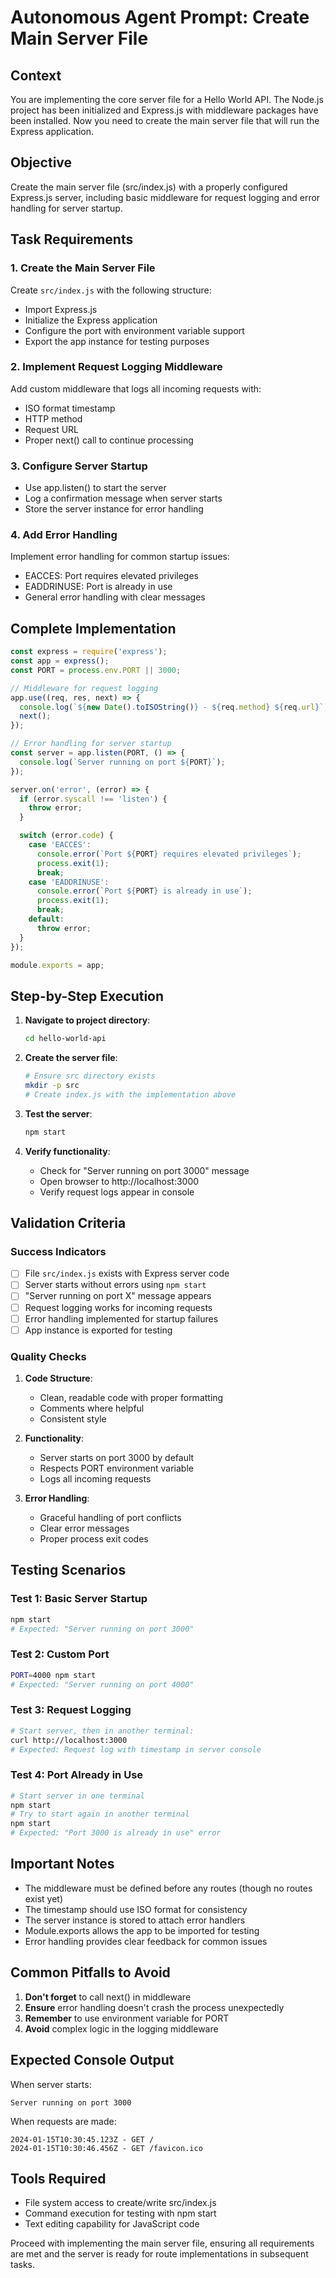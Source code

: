 # Autonomous Agent Prompt: Create Main Server File

## Context
You are implementing the core server file for a Hello World API. The Node.js project has been initialized and Express.js with middleware packages have been installed. Now you need to create the main server file that will run the Express application.

## Objective
Create the main server file (src/index.js) with a properly configured Express.js server, including basic middleware for request logging and error handling for server startup.

## Task Requirements

### 1. Create the Main Server File
Create `src/index.js` with the following structure:
- Import Express.js
- Initialize the Express application
- Configure the port with environment variable support
- Export the app instance for testing purposes

### 2. Implement Request Logging Middleware
Add custom middleware that logs all incoming requests with:
- ISO format timestamp
- HTTP method
- Request URL
- Proper next() call to continue processing

### 3. Configure Server Startup
- Use app.listen() to start the server
- Log a confirmation message when server starts
- Store the server instance for error handling

### 4. Add Error Handling
Implement error handling for common startup issues:
- EACCES: Port requires elevated privileges
- EADDRINUSE: Port is already in use
- General error handling with clear messages

## Complete Implementation

```javascript
const express = require('express');
const app = express();
const PORT = process.env.PORT || 3000;

// Middleware for request logging
app.use((req, res, next) => {
  console.log(`${new Date().toISOString()} - ${req.method} ${req.url}`);
  next();
});

// Error handling for server startup
const server = app.listen(PORT, () => {
  console.log(`Server running on port ${PORT}`);
});

server.on('error', (error) => {
  if (error.syscall !== 'listen') {
    throw error;
  }

  switch (error.code) {
    case 'EACCES':
      console.error(`Port ${PORT} requires elevated privileges`);
      process.exit(1);
      break;
    case 'EADDRINUSE':
      console.error(`Port ${PORT} is already in use`);
      process.exit(1);
      break;
    default:
      throw error;
  }
});

module.exports = app;
```

## Step-by-Step Execution

1. **Navigate to project directory**:
   ```bash
   cd hello-world-api
   ```

2. **Create the server file**:
   ```bash
   # Ensure src directory exists
   mkdir -p src
   # Create index.js with the implementation above
   ```

3. **Test the server**:
   ```bash
   npm start
   ```

4. **Verify functionality**:
   - Check for "Server running on port 3000" message
   - Open browser to http://localhost:3000
   - Verify request logs appear in console

## Validation Criteria

### Success Indicators
- [ ] File `src/index.js` exists with Express server code
- [ ] Server starts without errors using `npm start`
- [ ] "Server running on port X" message appears
- [ ] Request logging works for incoming requests
- [ ] Error handling implemented for startup failures
- [ ] App instance is exported for testing

### Quality Checks
1. **Code Structure**:
   - Clean, readable code with proper formatting
   - Comments where helpful
   - Consistent style

2. **Functionality**:
   - Server starts on port 3000 by default
   - Respects PORT environment variable
   - Logs all incoming requests

3. **Error Handling**:
   - Graceful handling of port conflicts
   - Clear error messages
   - Proper process exit codes

## Testing Scenarios

### Test 1: Basic Server Startup
```bash
npm start
# Expected: "Server running on port 3000"
```

### Test 2: Custom Port
```bash
PORT=4000 npm start
# Expected: "Server running on port 4000"
```

### Test 3: Request Logging
```bash
# Start server, then in another terminal:
curl http://localhost:3000
# Expected: Request log with timestamp in server console
```

### Test 4: Port Already in Use
```bash
# Start server in one terminal
npm start
# Try to start again in another terminal
npm start
# Expected: "Port 3000 is already in use" error
```

## Important Notes

- The middleware must be defined before any routes (though no routes exist yet)
- The timestamp should use ISO format for consistency
- The server instance is stored to attach error handlers
- Module.exports allows the app to be imported for testing
- Error handling provides clear feedback for common issues

## Common Pitfalls to Avoid

1. **Don't forget** to call next() in middleware
2. **Ensure** error handling doesn't crash the process unexpectedly
3. **Remember** to use environment variable for PORT
4. **Avoid** complex logic in the logging middleware

## Expected Console Output

When server starts:
```
Server running on port 3000
```

When requests are made:
```
2024-01-15T10:30:45.123Z - GET /
2024-01-15T10:30:46.456Z - GET /favicon.ico
```

## Tools Required
- File system access to create/write src/index.js
- Command execution for testing with npm start
- Text editing capability for JavaScript code

Proceed with implementing the main server file, ensuring all requirements are met and the server is ready for route implementations in subsequent tasks.